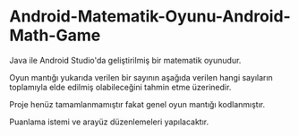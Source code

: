 # Android-Matematik-Oyunu-Android-Math-Game

Java ile Android Studio'da geliştirilmiş bir matematik oyunudur.

Oyun mantığı yukarıda verilen bir sayının aşağıda verilen hangi sayıların toplamıyla elde edilmiş olabileceğini tahmin etme üzerinedir.

Proje henüz tamamlanmamıştır fakat genel oyun mantığı kodlanmıştır. 

Puanlama istemi ve arayüz düzenlemeleri yapılacaktır. 
